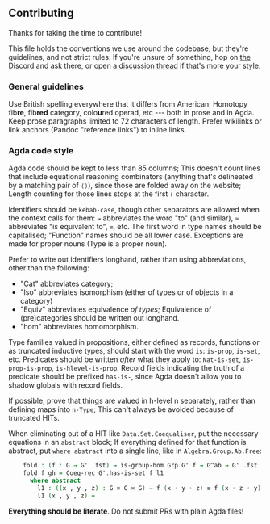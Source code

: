 Contributing
------------

Thanks for taking the time to contribute!

This file holds the conventions we use around the codebase, but they're
guidelines, and not strict rules: If you're unsure of something, hop on
[the Discord](https://discord.gg/Zp2e8hYsuX) and ask there, or open [a
discussion thread](https://github.com/plt-amy/1lab/discussions)
if that's more your style.

### General guidelines

Use British spelling everywhere that it differs from American: Homotopy
fib**re**, fib**red** category, colo**u**red operad, etc --- both in
prose and in Agda. Keep prose paragraphs limited to 72 characters of
length. Prefer wikilinks or link anchors (Pandoc "reference links") to
inline links.

### Agda code style

Agda code should be kept to less than 85 columns; This doesn't count
lines that include equational reasoning combinators (anything that's
delineated by a matching pair of `⟨⟩`), since those are folded away on
the website; Length counting for those lines stops at the first `⟨`
character.

Identifiers should be `kebab-case`, though other separators are allowed
when the context calls for them: `→` abbreviates the word "to" (and
similar), `≃` abbreviates "is equivalent to", `≡`, etc.  The first word
in type names should be capitalised; "Function" names should be all
lower case. Exceptions are made for proper nouns (Type is a proper
noun).

Prefer to write out identifiers longhand, rather than using
abbreviations, other than the following:

* "Cat" abbreviates category;
* "Iso" abbreviates isomorphism (either of types or of objects in a
category)
* "Equiv" abbreviates equivalence _of types_; Equivalence of
(pre)categories should be written out longhand.
* "hom" abbreviates homomorphism.

Type families valued in propositions, either defined as records,
functions or as truncated inductive types, should start with the word
`is`: `is-prop`, `is-set`, etc. Predicates should be written _after_
what they apply to: `Nat-is-set`, `is-prop-is-prop`,
`is-hlevel-is-prop`. Record fields indicating the truth of a predicate
should be prefixed `has-is-`, since Agda doesn't allow you to shadow
globals with record fields.

If possible, prove that things are valued in h-level n separately,
rather than defining maps into `n-Type`; This can't always be avoided
because of truncated HITs.

When eliminating out of a HIT like `Data.Set.Coequaliser`, put the
necessary equations in an `abstract` block; If everything defined for
that function is abstract, put `where abstract` into a single line, like
in `Algebra.Group.Ab.Free`:

```agda
    fold : (f : G → G' .fst) → is-group-hom Grp G' f → G^ab → G' .fst
    fold f gh = Coeq-rec G'.has-is-set f l1
      where abstract
        l1 : ((x , y , z) : G × G × G) → f (x ⋆ y ⋆ z) ≡ f (x ⋆ z ⋆ y)
        l1 (x , y , z) =
```

**Everything should be literate**. Do not submit PRs with plain Agda
files!
